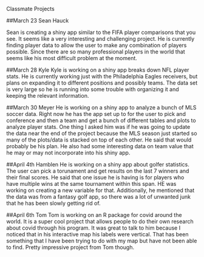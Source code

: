 Classmate Projects

##March 23 Sean Hauck

Sean is creating a shiny app similar to the FIFA player comparisons that you see. It seems like a very interesting and challenging project. He is currently finding player data to allow the user to make any combination of players possible. Since there are so many professional players in the world that seems like his most difficult problem at the moment. 

##March 28 Kyle
Kyle is working on a shiny app breaks down NFL player stats. He is currently working just with the Philadelphia Eagles receivers, but plans on expanding it to different positions and possibly teams. The data set is very large so he is running into some trouble with organizing it and keeping the relevant information. 

##March 30 Meyer
He is working on a shiny app to analyze a bunch of MLS soccer data. Right now he has the app set up to for the user to pick and conference and then a team and get a bunch of different tables and plots to analyze player stats. One thing I asked him was if he was going to update the data near the end of the project because the MLS season just started so many of the plots/data is stacked on top of each other. He said that would probably be his plan. He also had some interesting data on team value that he may or may not incorporate into his shiny app. 

##April 4th Hamblen
He is working on a shiny app about golfer statistics. The user can pick a torunament and get results on the last 7 winners and their final scores. He said that one issue he is having is for players who have multiple wins at the same tournament within this span. HE was working on creating a new variable for that. Additionally, he mentioned that the data was from a fantasy golf app, so there was a lot of unwanted junk that he has been slowly getting rid of. 

##April 6th Tom
Tom is working on an R package for covid around the world. It is a super cool project that allows people to do their own research about covid through his program. It was great to talk to him because I noticed that in his interactive map his labels were vertical. That has been something that I have been trying to do with my map but have not been able to find. Pretty impressive project from Tom though. 